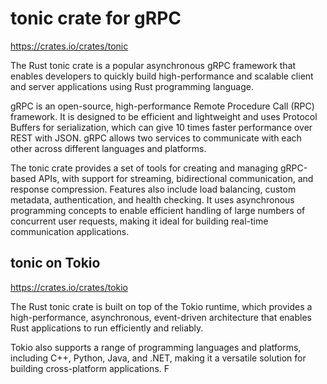 # tonic crate for gRPC

<https://crates.io/crates/tonic>

The Rust tonic crate is a popular asynchronous gRPC framework that enables developers to quickly build high-performance and scalable client and server applications using Rust programming language.

gRPC is an open-source, high-performance Remote Procedure Call (RPC) framework. It is designed to be efficient and lightweight and uses Protocol Buffers for serialization, which can give 10 times faster performance over REST with JSON. gRPC allows two services to communicate with each other across different languages and platforms.

The tonic crate provides a set of tools for creating and managing gRPC-based APIs, with support for streaming, bidirectional communication, and response compression. Features also include load balancing, custom metadata, authentication, and health checking. It uses asynchronous programming concepts to enable efficient handling of large numbers of concurrent user requests, making it ideal for building real-time communication applications.


## tonic on Tokio

<https://crates.io/crates/tokio>

The Rust tonic crate is built on top of the Tokio runtime, which provides a high-performance, asynchronous, event-driven architecture that enables Rust applications to run efficiently and reliably. 

Tokio also supports a range of programming languages and platforms, including C++, Python, Java, and .NET, making it a versatile solution for building cross-platform applications. F
